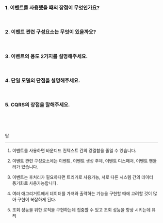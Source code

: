 ### 1. 이벤트를 사용했을 때의 장점이 무엇인가요?

<br>

### 2. 이벤트 관련 구성요소는 무엇이 있을까요?

<br>

### 3. 이벤트의 용도 2가지를 설명해주세요.

<br>

### 4. 단일 모델의 단점을 설명해주세요.

<br>

### 5. CQRS의 장점을 말해주세요.

<br>
<br>
<br>

답

---

1. 이벤트를 사용하면 바운디드 컨텍스트 간의 강결합을 줄일 수 있습니다.

2. 이벤트 관련 구성요소에는 이벤트, 이벤트 생성 주체, 이벤트 디스패처, 이벤트 핸들러가 있습니다.

3. 이벤트는 후처리가 필요하다면 트리거로 사용가능, 서로 다른 시스템 간의 데이터 동기화로 사용가능합니다.

4. 여러 애그리거트에서 데이터를 가져와 출력하는 기능을 구현할 때에 고려할 것이 많아 구현이 복잡하게 된다.

5. 조회 성능을 위한 로직을 구현하는데 집중할 수 있고 조회 성능을 향상 시키는데 유리
